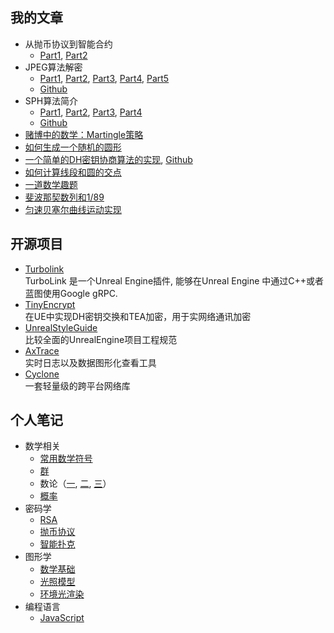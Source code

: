 ## 我的文章
 * 从抛币协议到智能合约
   * [Part1](/blog/2025/02/MentalPoker01.md), [Part2](/blog/2025/02/MentalPoker02.md)
 * JPEG算法解密 
   * [Part1](/blog/2025/02/JPEG001.md), [Part2](/blog/2025/02/JPEG002.md), [Part3](/blog/2025/02/JPEG003.md), [Part4](/blog/2025/02/JPEG004.md), [Part5](/blog/2025/02/JPEG005.md)
   * [Github](http://github.com/thejinchao/jpeg_encoder)
 * SPH算法简介
   * [Part1](/blog/2025/02/SPH001.md), [Part2](/blog/2025/02/SPH002.md), [Part3](/blog/2025/02/SPH003.md), [Part4](/blog/2025/02/SPH004.md)
   * [Github](https://github.com/thejinchao/fluid)
 * [赌博中的数学：Martingle策略](/blog/2025/02/Martingle.md)
 * [如何生成一个随机的圆形](/blog/2025/02/RandRound.md)
 * [一个简单的DH密钥协商算法的实现](/blog/2025/02/DH.md), [Github](https://github.com/thejinchao/dhexchange)
 * [如何计算线段和圆的交点](/blog/2025/02/SegmentCircle.md)
 * [一道数学趣题](/blog/2025/02/Ellipse.md)
 * [斐波那契数列和1/89](/blog/2025/02/Fibonacci.md)
 * [匀速贝塞尔曲线运动实现](/blog/2025/03/BezierLine.md)

## 开源项目
 * [Turbolink](https://github.com/thejinchao/turbolink)  
 TurboLink 是一个Unreal Engine插件, 能够在Unreal Engine 中通过C++或者蓝图使用Google gRPC.
 * [TinyEncrypt](https://github.com/thejinchao/TinyEncrypt)  
 在UE中实现DH密钥交换和TEA加密，用于实网络通讯加密
 * [UnrealStyleGuide](https://github.com/thejinchao/ue5-style-guide)  
 比较全面的UnrealEngine项目工程规范
 * [AxTrace](https://github.com/thejinchao/AxTrace)  
 实时日志以及数据图形化查看工具
 * [Cyclone](https://github.com/thejinchao/cyclone)  
 一套轻量级的跨平台网络库

## 个人笔记
 * 数学相关
   * [常用数学符号](/note/math/symbol.md)
   * [群](/note/math//group.md)
   * 数论（[一](/note/math//number_theory_1.md), [二](/note/math/number_theory_2.md), [三](/note/math/number_theory_3.md)）
   * [概率](/note/math/probability.md)
 * 密码学
   * [RSA](/note/cryptography/rsa.md)
   * [抛币协议](/note/cryptography/flip_coin.md)
   * [智能扑克](/note/cryptography/mental_poker.md)
 * 图形学
   * [数学基础](/note/graphics/math/)
   * [光照模型](/note/graphics/illumination_model/)
   * [环境光渲染](/note/graphics/image_based_lighting/)
 * 编程语言
   * [JavaScript](/note/language/javascript/)
